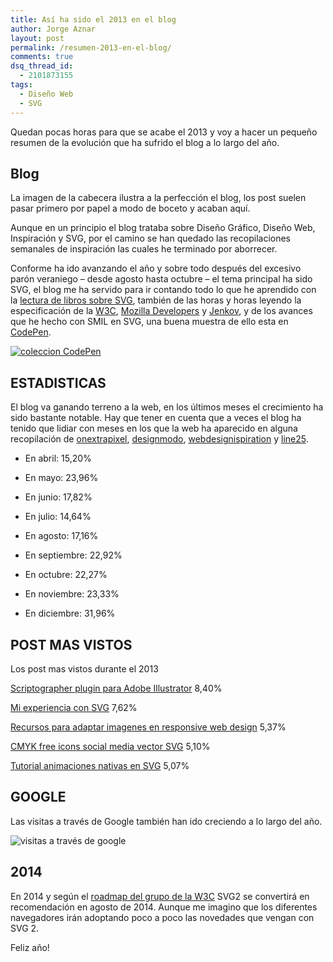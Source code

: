 ```yaml
---
title: Así ha sido el 2013 en el blog
author: Jorge Aznar
layout: post
permalink: /resumen-2013-en-el-blog/
comments: true
dsq_thread_id:
  - 2101873155
tags:
  - Diseño Web
  - SVG
---
```

Quedan pocas horas para que se acabe el 2013 y voy a hacer un pequeño resumen de la evolución que ha sufrido el blog a lo largo del año.

<!--more-->

## Blog

La imagen de la cabecera ilustra a la perfección el blog, los post suelen pasar primero por papel a modo de boceto y acaban aquí.

Aunque en un principio el blog trataba sobre Diseño Gráfico, Diseño Web, Inspiración y SVG, por el camino se han quedado las recopilaciones semanales de inspiración las cuales he terminado por aborrecer.

Conforme ha ido avanzando el año y sobre todo después del excesivo parón veraniego &#8211; desde agosto hasta octubre &#8211; el tema principal ha sido SVG, el blog me ha servido para ir contando todo lo que he aprendido con la <a href="http://jorgeatgu.com/blog/libros-sobre-svg/" target="_blank">lectura de libros sobre SVG</a>, también de las horas y horas leyendo la especificación de la <a href="www.w3.org/Graphics/SVG/" target="_blank">W3C</a>, <a href="https://developer.mozilla.org/en-US/docs/Web/SVG" target="_blank">Mozilla Developers</a> y <a href="http://tutorials.jenkov.com/svg/index.html" target="_blank">Jenkov</a>, y de los avances que he hecho con SMIL en SVG, una buena muestra de ello esta en <a href="http://codepen.io/jorgeatgu" target="_blank">CodePen</a>.

[![coleccion CodePen](http://jorgeatgu.com/blog/img/2013/12/collection-codepen.png)](http://codepen.io/collection/chefj)

## ESTADISTICAS

El blog va ganando terreno a la web, en los últimos meses el crecimiento ha sido bastante notable. Hay que tener en cuenta que a veces el blog ha tenido que lidiar con meses en los que la web ha aparecido en alguna recopilación de <a href="http://www.onextrapixel.com/2013/01/23/60-clean-and-simple-examples-of-portfolio-design/" target="_blank">onextrapixel</a>, <a href="http://designmodo.com/404-error-pages-examples/" target="_blank">designmodo</a>, <a href="http://www.webdesign-inspiration.com/web-design/jorgeatgu-com-3890" target="_blank">webdesignispiration</a> y <a href="http://line25.com/articles/showcase-of-super-saturated-colors-in-web-design" target="_blank">line25</a>.

+	En abril: 15,20%

+	En mayo: 23,96%

+	En junio: 17,82%

+	En julio: 14,64%

+	En agosto: 17,16%

+	En septiembre: 22,92%

+	En octubre: 22,27%

+	En noviembre: 23,33%

+	En diciembre: 31,96%

## POST MAS VISTOS

Los post mas vistos durante el 2013

<a href="http://jorgeatgu.com/blog/scriptographer-plugin-para-adobe-illustrator/" target="_blank">Scriptographer plugin para Adobe Illustrator</a> 8,40%

<a href="http://jorgeatgu.com/blog/mi-experiencia-con-svg/" target="_blank">Mi experiencia con SVG</a> 7,62%

<a href="http://jorgeatgu.com/blog/recursos-para-adaptar-imagenes-en-responsive-web-design/" target="_blank">Recursos para adaptar imagenes en responsive web design</a> 5,37%

<a href="http://jorgeatgu.com/blog/cmyk-free-icons-social-media-vector-svg/" target="_blank">CMYK free icons social media vector SVG</a> 5,10%

<a href="http://jorgeatgu.com/blog/tutorial-animaciones-nativas-en-svg/" target="_blank">Tutorial animaciones nativas en SVG</a> 5,07%

## GOOGLE

Las visitas a través de Google también han ido creciendo a lo largo del año.

![visitas a través de google][2]

## 2014

En 2014 y según el <a href="http://www.w3.org/Graphics/SVG/WG/wiki/Roadmap" target="_blank">roadmap del grupo de la W3C</a> SVG2 se convertirá en recomendación en agosto de 2014. Aunque me imagino que los diferentes navegadores irán adoptando poco a poco las novedades que vengan con SVG 2.

Feliz año!

 [2]: http://jorgeatgu.com/blog/img/2013/12/google-blog.png